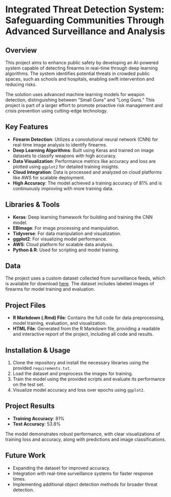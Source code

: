 # Integrated Threat Detection System: Safeguarding Communities Through Advanced Surveillance and Analysis

## Overview
This project aims to enhance public safety by developing an AI-powered system capable of detecting firearms in real-time through deep learning algorithms. The system identifies potential threats in crowded public spaces, such as schools and hospitals, enabling swift intervention and reducing risks.

The solution uses advanced machine learning models for weapon detection, distinguishing between "Small Guns" and "Long Guns." This project is part of a larger effort to promote proactive risk management and crisis prevention using cutting-edge technology.

## Key Features
- **Firearm Detection**: Utilizes a convolutional neural network (CNN) for real-time image analysis to identify firearms.
- **Deep Learning Algorithms**: Built using Keras and trained on image datasets to classify weapons with high accuracy.
- **Data Visualization**: Performance metrics like accuracy and loss are plotted using `ggplot2` for detailed training insights.
- **Cloud Integration**: Data is processed and analyzed on cloud platforms like AWS for scalable deployment.
- **High Accuracy**: The model achieved a training accuracy of 81% and is continuously improving with more training data.

## Libraries & Tools
- **Keras**: Deep learning framework for building and training the CNN model.
- **EBImage**: For image processing and manipulation.
- **Tidyverse**: For data manipulation and visualization.
- **ggplot2**: For visualizing model performance.
- **AWS**: Cloud platform for scalable data analysis.
- **Python & R**: Used for scripting and model training.

## Data
The project uses a custom dataset collected from surveillance feeds, which is available for download [here](https://www.dropbox.com/scl/fo/88cvkx0r6g4fw00jmoyeb/AHHwptePNylRmCP0VKGoCj8?rlkey=droin1yhhu9j0o495jxmvpy48&e=1&st=6w4v4uh8&dl=0). The dataset includes labeled images of firearms for model training and evaluation.

## Project Files
- **R Markdown (.Rmd) File**: Contains the full code for data preprocessing, model training, evaluation, and visualization.
- **HTML File**: Generated from the R Markdown file, providing a readable and interactive report of the project, including all code and results.

## Installation & Usage
1. Clone the repository and install the necessary libraries using the provided `requirements.txt`.
2. Load the dataset and preprocess the images for training.
3. Train the model using the provided scripts and evaluate its performance on the test set.
4. Visualize model accuracy and loss over epochs using `ggplot2`.

## Project Results
- **Training Accuracy**: 81%
- **Test Accuracy**: 53.8%

The model demonstrates robust performance, with clear visualizations of training loss and accuracy, along with predictions and image classifications.

## Future Work
- Expanding the dataset for improved accuracy.
- Integration with real-time surveillance systems for faster response times.
- Implementing additional object detection methods for broader threat detection.
